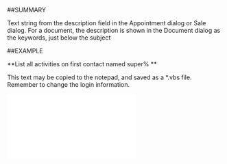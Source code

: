 

##SUMMARY


Text string from the description field in the Appointment dialog or Sale dialog. For a document, the description is shown in the Document dialog as the keywords, just below the subject



##EXAMPLE

**List all activities on first contact named super% **

This text may be copied to the notepad, and saved as a *.vbs file. Remember to change the login information.

![](../../Examples/vbs/SOActivityListItem.vbs.txt)





